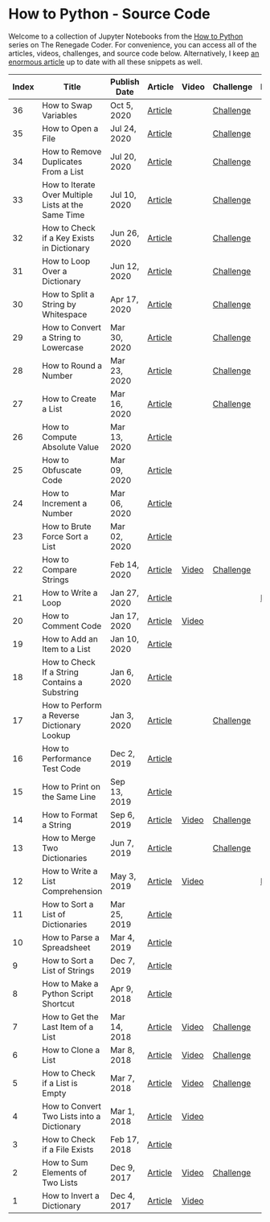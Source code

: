 # How to Python - Source Code

Welcome to a collection of Jupyter Notebooks from the [How to Python][1] series on The Renegade Coder. For convenience, you can access all of the articles, videos, challenges, and source code below. Alternatively, I keep [an enormous article][25] up to date with all these snippets as well.

| Index | Title                                               | Publish Date | Article                 | Video       | Challenge                  | Notebook |
|-------|-----------------------------------------------------|--------------|-------------------------|-------------|----------------------------|----------|
| 36    | How to Swap Variables                               | Oct 5, 2020  | [Article][swap-var-art] |             | [Challenge][swap-var-chal] | |
| 35    | How to Open a File                                  | Jul 24, 2020 | [Article][64]           |             | [Challenge][65]            | |
| 34    | How to Remove Duplicates From a List                | Jul 20, 2020 | [Article][62]           |             | [Challenge][63]            | |
| 33    | How to Iterate Over Multiple Lists at the Same Time | Jul 10, 2020 | [Article][60]           |             | [Challenge][61]            | |
| 32    | How to Check if a Key Exists in Dictionary          | Jun 26, 2020 | [Article][58]           |             | [Challenge][59]            | |
| 31    | How to Loop Over a Dictionary                       | Jun 12, 2020 | [Article][55]           |             | [Challenge][56]            | |
| 30    | How to Split a String by Whitespace                 | Apr 17, 2020 | [Article][34]           |             | [Challenge][45]            | |
| 29    | How to Convert a String to Lowercase                | Mar 30, 2020 | [Article][33]           |             | [Challenge][44]            | |
| 28    | How to Round a Number                               | Mar 23, 2020 | [Article][32]           |             | [Challenge][54]            | |
| 27    | How to Create a List                                | Mar 16, 2020 | [Article][31]           |             | [Challenge][57]            | |
| 26    | How to Compute Absolute Value                       | Mar 13, 2020 | [Article][30]           |             |                            | |
| 25    | How to Obfuscate Code                               | Mar 09, 2020 | [Article][29]           |             |                            | |
| 24    | How to Increment a Number                           | Mar 06, 2020 | [Article][28]           |             |                            | |
| 23    | How to Brute Force Sort a List                      | Mar 02, 2020 | [Article][27]           |             |                            | |
| 22    | How to Compare Strings                              | Feb 14, 2020 | [Article][26]           | [Video][43] | [Challenge][46]            | |
| 21    | How to Write a Loop                                 | Jan 27, 2020 | [Article][4]            |             |                            | [Notebook][24] | 
| 20    | How to Comment Code                                 | Jan 17, 2020 | [Article][5]            | [Video][66] |                            | |
| 19    | How to Add an Item to a List                        | Jan 10, 2020 | [Article][6]            |             |                            | |
| 18    | How to Check If a String Contains a Substring       | Jan 6, 2020  | [Article][7]            |             |                            | |
| 17    | How to Perform a Reverse Dictionary Lookup          | Jan 3, 2020  | [Article][8]            |             | [Challenge][48]            | |
| 16    | How to Performance Test Code                        | Dec 2, 2019  | [Article][9]            |             |                            | |
| 15    | How to Print on the Same Line                       | Sep 13, 2019 | [Article][10]           |             |                            | |
| 14    | How to Format a String                              | Sep 6, 2019  | [Article][11]           | [Video][42] | [Challenge][53]            | |
| 13    | How to Merge Two Dictionaries                       | Jun 7, 2019  | [Article][12]           |             | [Challenge][47]            | |
| 12    | How to Write a List Comprehension                   | May 3, 2019  | [Article][2]            | [Video][39] |                            | [Notebook][3] |
| 11    | How to Sort a List of Dictionaries                  | Mar 25, 2019 | [Article][13]           |             |                            | |
| 10    | How to Parse a Spreadsheet                          | Mar 4, 2019  | [Article][14]           |             |                            | |
| 9     | How to Sort a List of Strings                       | Dec 7, 2019  | [Article][15]           |             |                            | |
| 8     | How to Make a Python Script Shortcut                | Apr 9, 2018  | [Article][16]           |             |                            | |
| 7     | How to Get the Last Item of a List                  | Mar 14, 2018 | [Article][17]           | [Video][41] | [Challenge][52]            | |
| 6     | How to Clone a List                                 | Mar 8, 2018  | [Article][18]           | [Video][40] | [Challenge][51]            | |
| 5     | How to Check if a List is Empty                     | Mar 7, 2018  | [Article][19]           | [Video][35] | [Challenge][49]            | | 
| 4     | How to Convert Two Lists into a Dictionary          | Mar 1, 2018  | [Article][20]           | [Video][38] |                            | |
| 3     | How to Check if a File Exists                       | Feb 17, 2018 | [Article][21]           |             |                            | |
| 2     | How to Sum Elements of Two Lists                    | Dec 9, 2017  | [Article][22]           | [Video][37] | [Challenge][50]            | |
| 1     | How to Invert a Dictionary                          | Dec 4, 2017  | [Article][23]           | [Video][36] |                            | |

[1]: https://therenegadecoder.com/series/how-to-python/
[2]: https://therenegadecoder.com/code/how-to-write-a-list-comprehension-in-python/
[3]: https://colab.research.google.com/github/TheRenegadeCoder/how-to-python-code/blob/master/notebooks/how_to_write_a_list_comprehension.ipynb
[4]: https://therenegadecoder.com/code/how-to-write-a-loop-in-python/
[5]: https://therenegadecoder.com/code/how-to-comment-code-in-python/
[6]: https://therenegadecoder.com/code/how-to-add-an-item-to-a-list-in-python/
[7]: https://therenegadecoder.com/code/how-to-check-if-a-string-contains-a-substring-in-python/
[8]: https://therenegadecoder.com/code/how-to-perform-a-reverse-dictionary-lookup-in-python/
[9]: https://therenegadecoder.com/code/how-to-performance-test-python-code/
[10]: https://therenegadecoder.com/code/how-to-print-on-the-same-line-in-python/
[11]: https://therenegadecoder.com/code/how-to-format-a-string-in-python/
[12]: https://therenegadecoder.com/code/how-to-merge-two-dictionaries-in-python/
[13]: https://therenegadecoder.com/code/how-to-sort-a-list-of-dictionaries-in-python/
[14]: https://therenegadecoder.com/code/how-to-parse-a-spreadsheet-in-python/
[15]: https://therenegadecoder.com/code/how-to-sort-a-list-of-strings-in-python/
[16]: https://therenegadecoder.com/code/how-to-make-a-python-script-shortcut-with-arguments/
[17]: https://therenegadecoder.com/code/how-to-get-the-last-item-of-a-list-in-python/
[18]: https://therenegadecoder.com/code/how-to-clone-a-list-in-python/
[19]: https://therenegadecoder.com/code/how-to-check-if-a-list-is-empty-in-python/
[20]: https://therenegadecoder.com/code/how-to-convert-two-lists-into-a-dictionary-in-python/
[21]: https://therenegadecoder.com/code/how-to-check-if-a-file-exists-in-python/
[22]: https://therenegadecoder.com/code/how-to-sum-elements-of-two-lists-in-python/
[23]: https://therenegadecoder.com/code/how-to-invert-a-dictionary-in-python/
[24]: https://colab.research.google.com/github/TheRenegadeCoder/how-to-python-code/blob/master/notebooks/how_to_write_a_loop.ipynb
[25]: https://therenegadecoder.com/code/python-code-snippets-for-everyday-problems/
[26]: https://therenegadecoder.com/code/how-to-compare-strings-in-python/
[27]: https://therenegadecoder.com/code/how-to-brute-force-sort-a-list-in-python/
[28]: https://therenegadecoder.com/code/how-to-increment-a-number-in-python/
[29]: https://therenegadecoder.com/code/how-to-obfuscate-code-in-python/
[30]: https://therenegadecoder.com/code/how-to-compute-absolute-value-in-python/
[31]: https://therenegadecoder.com/code/how-to-create-a-list-in-python/
[32]: https://therenegadecoder.com/code/how-to-round-a-number-in-python/
[33]: https://therenegadecoder.com/code/how-to-convert-a-string-to-lowercase-in-python/
[34]: https://therenegadecoder.com/code/how-to-split-a-string-by-whitespace-in-python/
[35]: https://www.youtube.com/watch?v=k1lE5QxNAM4
[36]: https://www.youtube.com/watch?v=lN5qX73H2Bc
[37]: https://www.youtube.com/watch?v=-ueWDzP88eQ
[38]: https://www.youtube.com/watch?v=SPmFkdfD_Ho
[39]: https://www.youtube.com/watch?v=AEG8D4h7kls
[40]: https://www.youtube.com/watch?v=ZMCte_LHml0
[41]: https://www.youtube.com/watch?v=wAJ1Nlk-T7w
[42]: https://www.youtube.com/watch?v=qZMYur8VRlU
[43]: https://www.youtube.com/watch?v=EO1_Pa6wSQs
[44]: https://twitter.com/RenegadeCoder94/status/1264975318126919680
[45]: https://twitter.com/RenegadeCoder94/status/1264971395747979265
[46]: https://twitter.com/RenegadeCoder94/status/1261037244493770756
[47]: https://twitter.com/RenegadeCoder94/status/1255254175832780800
[48]: https://twitter.com/RenegadeCoder94/status/1251974523018260486
[49]: https://twitter.com/RenegadeCoder94/status/1251963427842654218
[50]: https://twitter.com/RenegadeCoder94/status/1251952416205033473
[51]: https://twitter.com/RenegadeCoder94/status/1251764535716990976
[52]: https://twitter.com/RenegadeCoder94/status/1251753023858188292
[53]: https://twitter.com/RenegadeCoder94/status/1251746937080029184
[54]: https://twitter.com/RenegadeCoder94/status/1269750560368078848
[55]: https://therenegadecoder.com/code/how-to-loop-over-a-dictionary-in-python/
[56]: https://twitter.com/RenegadeCoder94/status/1260631262546604037
[57]: https://twitter.com/RenegadeCoder94/status/1274726808001359873
[58]: https://therenegadecoder.com/code/how-to-check-if-a-key-exists-in-a-dictionary-in-python/
[59]: https://twitter.com/RenegadeCoder94/status/1270232431325478915
[60]: https://therenegadecoder.com/code/how-to-iterate-over-multiple-lists-at-the-same-time-in-python/
[61]: https://twitter.com/RenegadeCoder94/status/1276967356997218305
[62]: https://therenegadecoder.com/code/how-to-remove-duplicates-from-a-list-in-python/
[63]: https://twitter.com/RenegadeCoder94/status/1279885310739058704
[64]: https://therenegadecoder.com/code/how-to-open-a-file-in-python/
[65]: https://twitter.com/RenegadeCoder94/status/1280752490011639808
[66]: https://www.youtube.com/watch?v=O6WtQH62t6k

[swap-var-art]: https://therenegadecoder.com/code/how-to-swap-variables-in-python/
[swap-var-chal]: https://twitter.com/RenegadeCoder94/status/1307819252498522113
